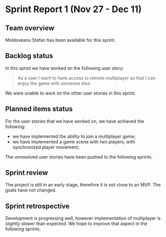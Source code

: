 # Sprint Report 1 (Nov 27 - Dec 11)

## Team overview

Moldoveanu Stefan has been available for this sprint.

## Backlog status

In this sprint we have worked on the following user story:  
> As a user I want to have access to remote multiplayer so that I can enjoy the game with someone else.

We were unable to work on the other user stories in this sprint.

## Planned items status

For the user stories that we have worked on, we have achieved the following:

- we have implemented the ability to join a multiplayer game;
- we have implemented a game scene with two players, with synchronized player movement;

The unresolved user stories have been pushed to the following sprints.

## Sprint review

The project is still in an early stage, therefore it is not close to an MVP. The goals have not changed.

## Sprint retrospective

Development is progressing well, however implementation of multiplayer is slightly slower than expected. We hope to improve that aspect in the following sprints.
